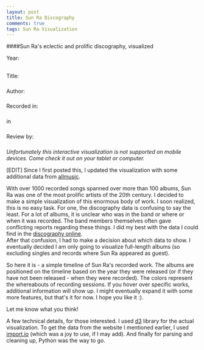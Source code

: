 ```yaml
---
layout: post
title: Sun Ra Discography
comments: true
tags: Sun Ra Visualization
---
```

####Sun Ra's eclectic and prolific discography, visualized

<div id="sunra-container">
    <div id="sunra"></div>
    <div class="row clear">
        <div class="sunra-cover left breathe col-2"></div>
        <div class="sunra-content left col-6">
            Year: <h2 class="year"><span></span></h2>
            Title: <h3 class="title"><span></span></h3>
            Author: <h3 class="author"><span></span></h3>
        </div>
        <div class="sunra-content left col-3">
            Recorded in: <h3 class="dates"><span></span></h3>
            in <h3 class="locations"><span></span></h3>
        </div>
    </div>
    <div class="row clear review-content">
        <div class="col col-2">
            Review by: <h3 class="review-by"><span></span></h3>
        </div>
        <div class="col push-1 col-9"><blockquote class="review no-margin"></blockquote></div>
    </div>
</div>

<em class="none show-mobile">Unfortunately this interactive visualization is not supported on mobile devices. Come check it out on your tablet or computer.</em>

[EDIT] Since I first posted this, I updated the visualization with some additional data from [allmusic](http://www.allmusic.com/artist/sun-ra-mn0000924232/discography).

With over 1000 recorded songs spanned over more than 100 albums, Sun Ra was one of the most prolific artists of the 20th century. I decided to make a simple visualization of this enormous body of work. I soon realized, this is no easy task. For one, the discography data is confusing to say the least. For a lot of albums, it is unclear who was in the band or where or when it was recorded. The band members themselves often gave conflicting reports regarding these things. I did my best with the data I could find in the [discography online](http://www.the-temple.net/sunradisco/list.php).  
After that confusion, I had to make a decision about which data to show. I eventually decided I am only going to visualize full-length albums (so excluding singles and records where Sun Ra appeared as guest).  

  
So here it is - a simple timeline of Sun Ra's recorded work. The albums are positioned on the timeline based on the year they were released (or if they have not been released - when they were recorded). The colors represent the whereabouts of recording sessions. If you hover over specific works, additional information will show up.
I might eventually expand it with some more features, but that's it for now. I hope you like it :).  
  

Let me know what you think!
  


<span class="font-small gray">A few technical details, for those interested. I used [d3](http://d3js.org/) library for the actual visualization. To get the data from the website I mentioned earlier, I used [import.io](http://import.io) (which was a joy to use, if I may add). And finally for parsing and cleaning up, Python was the way to go.</span>


<script type="text/javascript" src="{{ "/js/d3.min.js" | prepend: site.baseurl }}"></script>
<script type="text/javascript" src="{{ "/js/sunra_disco.js" | prepend: site.baseurl }}"></script>
<script type="text/javascript">
// Set the dimensions of the canvas / graph
var margin = {top: 30, right: 30, bottom: 30, left: 30};
var width = $('.post').width() - margin.left - margin.right;
var height = 270 - margin.top - margin.bottom;

// Other variables

// Prepare data
var yearlyData = d3.nest()
                    .key(function(d) { return d.release_date; })
                    .sortKeys(d3.ascending)
                    .entries(data);
var maxPerYear = d3.max(yearlyData, function(d) { return d.values.length; });

// Set scales
var xScale = d3.scale.ordinal()
                    .rangeBands([0, width], 0.52, 0.05)
                    .domain(d3.range(d3.min(data, function(d) { return d.release_date - 1; }), d3.max(data, function(d) { return d.release_date + 1; })));
var yScale = d3.scale.ordinal()
                    .rangeBands([height, 0], 0, 0.1)
                    .domain(d3.range(0, maxPerYear));
var cScale = d3.scale.ordinal()
                .range(["#a6cee3","#1f78b4","#b2df8a","#555","#fb9a99","#e31a1c","#fdbf6f","#ff7f00","#cab2d6","#6a3d9a","#ffff99","#b15928", "#8dd3c7","#ffffb3","#bebada","#fb8072","#80b1d3","#fdb462","#b3de69","#fccde5","#d9d9d9","#bc80bd","#ccebc5","#ffed6f"])
                .domain(data, function(d) { return d.recording_locations.join(' or '); });
// Scale helper
var centered = function(i) {
// Function that starts from the center of the interval and spreads out
    return Math.floor(maxPerYear/2) - (i - Math.floor(i/2))*Math.pow(-1, i);
};

// Set axis
var xAxis = d3.svg.axis().scale(xScale).orient('bottom').tickValues(['1956', '1960', '1970', '1980', '1990', '1998']);

// Add svg canvas
var svg = d3.select("#sunra").append("svg")
    .attr("width", width + margin.left + margin.right)
    .attr("height", height + margin.top + margin.bottom)
    .append("g")
    .attr("transform", "translate(" + margin.left + "," + margin.top + ")");

// Add covers
var defs = svg.append('defs');
defs.selectAll('pattern')
    .data(data)
    .enter()
    .append('pattern')
    .attr('id', function(d) { return d.title.replace(/\s+|\(|\)|\'/g, '-'); })
    .attr('x', 0)
    .attr('y', 0)
    .attr('height', 1)
    .attr('width', 1)
    .attr('viewBox', '0 0 100 100')
    .attr('preserveAspectRatio', 'none')
    .append('image')
    .attr('x', 0)
    .attr('y', 0)
    .attr('height', 100)
    .attr('width', 100)
    .attr('preserveAspectRatio', 'none')
    .attr('xlink:href', function(d) { return d.cover; });

// Add albums
var g = svg.selectAll('g').data(yearlyData).enter()
        .append('g')
        .attr('transform', function(d) { return 'translate(' + xScale(d.key) + ', 0)'; });
var records = g.selectAll('circle')
    .data(function(d) { return d.values; })
    .enter()
    .append('circle')
    .attr('class', 'record')
    .attr('r', xScale.rangeBand())
    .attr('cy', function(d, i) { return yScale(centered(i)); })
    .style('fill', function(d) { return 'url(#' + d.title.replace(/\s+|\(|\)|\'/g, '-') + ')'; })
    .style('stroke', function(d) { return cScale(d.recording_locations); });

// Add axis
svg.append('g')
    .attr('class', 'x axis')
    .attr('transform', function(d) { return 'translate(0, ' + height + ')'; })
    .call(xAxis);

// Interactivity
var lock = false;
records.on('mouseover', function(d) {
    if (!lock) {
        d3.select(this)
            .transition()
            .duration(100)
            .attr('r', 25)
            .style('stroke-width', 4);
        d3.select('.sunra-cover')
            .style('background-image', function() { return 'url("' + d.cover + '")'; });
        $('.sunra-content').show();
        $('.sunra-content .year span').html(d.release_date);
        $('.sunra-content .title span').html(d.title);
        $('.sunra-content .author span').html(d.author);
        $('.sunra-content .dates span').html(d.recording_dates.join(', '));
        $('.sunra-content .locations span').html(d.recording_locations.join(', '));
        if (d.review != "") {
            $('.review-content').fadeIn(200);
            $('.review-content .review').html(d.review)
                                        .attr('cite', d.allmusic_url);
            $('.review-content .review-by span').html(d.review_by);
        }
        else {
            $('.review-content').fadeOut(400);
        }
    }
}).on('click', function() {
    if (lock) {
        d3.select(this)
            .transition()
            .duration(100)
            .attr('r', 25)
            .style('stroke-width', 4);
        lock = false;
    } else {
        d3.select(this)
            .transition()
            .duration(100)
            .attr('r', 30)
            .style('stroke-width', 5);
        lock = true;
    }
}).on('mouseout', function() {
    if (!lock) {
        d3.select(this)
            .transition()
            .duration(200)
            .attr('r', xScale.rangeBand())
            .style('stroke-width', 2);
    }
});

// Razbij albume na recording sessions
// Več informacij za posamezen album

</script>
